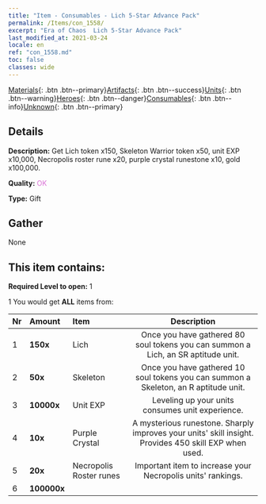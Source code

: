 ```yaml
---
title: "Item - Consumables - Lich 5-Star Advance Pack"
permalink: /Items/con_1558/
excerpt: "Era of Chaos  Lich 5-Star Advance Pack"
last_modified_at: 2021-03-24
locale: en
ref: "con_1558.md"
toc: false
classes: wide
---
```

 [Materials](/Items/){: .btn .btn--primary}[Artifacts](/Items/Artifacts/){: .btn .btn--success}[Units](/Items/Units/){: .btn .btn--warning}[Heroes](/Items/Heroes/){: .btn .btn--danger}[Consumables](/Items/Consumables/){: .btn .btn--info}[Unknown](/Items/Unknown/){: .btn .btn--primary}

## Details
 **Description:** Get Lich token x150, Skeleton Warrior token x50, unit EXP x10,000, Necropolis roster rune x20, purple crystal runestone x10, gold x100,000.

 **Quality:** <span style="color: #DA70D6">OK</span>

 **Type:** Gift

## Gather

  None

## This item contains:

 **Required Level to open:** 1

 1 You would get **ALL** items  from:

  | Nr | Amount |     Item    | Description |
  |:---|:-------|:------------|:-----------:|
  | 1 |  **150x** | Lich | Once you have gathered 80 soul tokens you can summon a Lich, an SR aptitude unit.  | 
  | 2 |  **50x** | Skeleton | Once you have gathered 10 soul tokens you can summon a Skeleton, an R aptitude unit.  | 
  | 3 |  **10000x** | Unit EXP | Leveling up your units consumes unit experience.  | 
  | 4 |  **10x** | Purple Crystal | A mysterious runestone. Sharply improves your units' skill insight. Provides 450 skill EXP when used.  | 
  | 5 |  **20x** | Necropolis Roster runes | Important item to increase your Necropolis units' rankings.  | 
  | 6 |  **100000x** | <i class="fas fa-coins"/> |  | 
